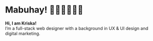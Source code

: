 # Mabuhay! 👧🏻🇵🇭👋🏼    

**Hi, I am Kriska!**   
I’m a full-stack web designer with a background in UX & UI design and digital marketing.    

<!---
krdlange/krdlange is a ✨ special ✨ repository because its `README.md` (this file) appears on your GitHub profile.
You can click the Preview link to take a look at your changes.
--->
